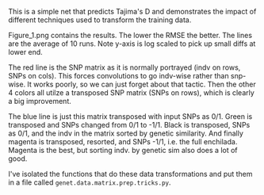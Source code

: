 This is a simple net that predicts Tajima's D and demonstrates the impact of different techniques used to transform the training data. 

Figure_1.png contains the results.  The lower the RMSE the better.  The lines are the average of 10 runs.  Note y-axis is log scaled to pick up small diffs at lower end.

The red line is the SNP matrix as it is normally portrayed (indv on rows, SNPs on cols).  This forces convolutions to go indv-wise rather than snp-wise. It works poorly, so we can just forget about that tactic. Then the other 4 colors all utilze a transposed SNP matrix (SNPs on rows), which is clearly a big improvement.

The blue line is just this matrix transposed with input SNPs as 0/1.  Green is transposed and SNPs changed from 0/1 to -1/1.  Black is transposed, SNPs as 0/1, and the indv in the matrix sorted by genetic similarity.   And finally magenta is transposed, resorted, and SNPs -1/1, i.e. the full enchilada.  Magenta is the best, but sorting indv. by genetic sim also does a lot of good.  

I've isolated the functions that do these data transformations and put them in a file called `genet.data.matrix.prep.tricks.py`.
